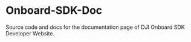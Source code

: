 # Onboard-SDK-Doc
Source code and docs for the documentation page of DJI Onboard SDK Developer Website.
